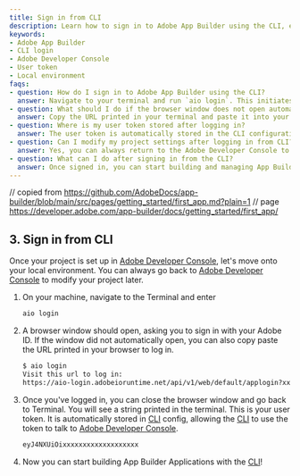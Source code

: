 ```yaml
---
title: Sign in from CLI
description: Learn how to sign in to Adobe App Builder using the CLI, enabling local development and secure access to your project via your Adobe ID.
keywords:
- Adobe App Builder
- CLI login
- Adobe Developer Console
- User token
- Local environment
faqs:
- question: How do I sign in to Adobe App Builder using the CLI?
  answer: Navigate to your terminal and run `aio login`. This initiates the authentication process and opens a browser window for you to sign in with your Adobe ID.
- question: What should I do if the browser window does not open automatically?
  answer: Copy the URL printed in your terminal and paste it into your browser to manually log in and complete authentication.
- question: Where is my user token stored after logging in?
  answer: The user token is automatically stored in the CLI configuration, allowing the CLI to authenticate your session with the Adobe Developer Console.
- question: Can I modify my project settings after logging in from CLI?
  answer: Yes, you can always return to the Adobe Developer Console to change or update your project settings at any time.
- question: What can I do after signing in from the CLI?
  answer: Once signed in, you can start building and managing App Builder applications locally using the CLI commands.
---
```

// copied from https://github.com/AdobeDocs/app-builder/blob/main/src/pages/getting_started/first_app.md?plain=1
// page https://developer.adobe.com/app-builder/docs/getting_started/first_app/

## 3. Sign in from CLI

Once your project is set up in [Adobe Developer Console](/console), let's move onto your local environment. You can always go back to [Adobe Developer Console](/console) to modify your project later.

1. On your machine, navigate to the Terminal and enter

    ```bash
    aio login
    ```

1. A browser window should open, asking you to sign in with your Adobe ID. If the window did not automatically open, you can also copy paste the URL printed in your browser to log in.

    ```bash
    $ aio login
    Visit this url to log in:
    https://aio-login.adobeioruntime.net/api/v1/web/default/applogin?xxxxxxxx
    ```

1. Once you've logged in, you can close the browser window and go back to Terminal. You will see a string printed in the terminal. This is your user token. It is automatically stored in [CLI](https://github.com/adobe/aio-cli) config, allowing the [CLI](https://github.com/adobe/aio-cli) to use the token to talk to [Adobe Developer Console](/console).

    ```bash
    eyJ4NXUiOixxxxxxxxxxxxxxxxxxx
    ```

1. Now you can start building App Builder Applications with the [CLI](https://github.com/adobe/aio-cli)!
